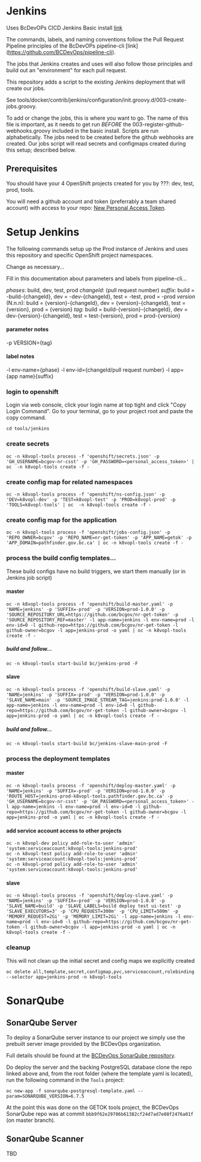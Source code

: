 # Jenkins

Uses BcDevOPs CICD Jenkins Basic install  [link](https://github.com/BCDevOps/openshift-components/tree/cvarjao-update-jenkins-basic/cicd/jenkins-basic)

The commands, labels, and naming conventions follow the Pull Request Pipeline principles of the BcDevOPs pipeline-cli [link] (https://github.com/BCDevOps/pipeline-cli).

The jobs that Jenkins creates and uses will also follow those principles and build out an "environment" for each pull request.

This repository adds a script to the existing Jenkins deployment that will create our jobs.

See tools/docker/contrib/jenkins/configuration/init.groovy.d/003-create-jobs.groovy.

To add or change the jobs, this is where you want to go.  The name of this file is important, as it needs to get run *BEFORE* the 003-register-github-webhooks.groovy included in the basic install.  Scripts are run alphabetically.  The jobs need to be created before the github webhooks are created.  Our jobs script will read secrets and configmaps created during this setup; described below.

## Prerequisites

You should have your 4 OpenShift projects created for you by ???: dev, test, prod, tools.

You will need a github account and token (preferrably a team shared account) with access to your repo: [New Personal Access Token](https://github.com/settings/tokens/new?scopes=repo,read:user,user:email,admin:repo_hook).

# Setup Jenkins

The following commands setup up the Prod instance of Jenkins and uses this repository and specific OpenShift project namespaces.

Change as necessary...

Fill in this documentation about parameters and labels from pipeline-cli...

*phases*: build, dev, test, prod
*changeId*: (pull request number)
*suffix*: build = -build-{changeId}, dev = -dev-{changeId}, test = -test, prod = -prod
*version* (N.n.n): build = {version}-{changeId}, dev = {version}-{changeId}, test = {version}, prod = {version}
*tag*: build = build-{version}-{changeId}, dev = dev-{version}-{changeId}, test = test-{version}, prod = prod-{version}

#### parameter notes
-p VERSION={tag}
#### label notes
-l env-name={phase}
-l env-id={changeId/pull request number}
-l app={app name}{suffix}

### login to openshift
Login via web console, click your login name at top tight and click "Copy Login Command".  Go to your terminal, go to your project root and paste the copy command.

```
cd tools/jenkins
```
### create secrets

```
oc -n k8vopl-tools process -f 'openshift/secrets.json' -p 'GH_USERNAME=bcgov-nr-csst' -p 'GH_PASSWORD=<personal_access_token>' | oc  -n k8vopl-tools create -f -
```

### create config map for related namespaces

```
oc -n k8vopl-tools process -f 'openshift/ns-config.json' -p 'DEV=k8vopl-dev' -p 'TEST=k8vopl-test' -p 'PROD=k8vopl-prod' -p 'TOOLS=k8vopl-tools' | oc  -n k8vopl-tools create -f -
```

### create config map for the application

```
oc -n k8vopl-tools process -f 'openshift/jobs-config.json' -p 'REPO_OWNER=bcgov' -p 'REPO_NAME=nr-get-token' -p 'APP_NAME=getok' -p 'APP_DOMAIN=pathfinder.gov.bc.ca' | oc -n k8vopl-tools create -f -
```


### process the build config templates...

These build configs have no build triggers, we start them manually (or in Jenkins job script)
#### master

```
oc -n k8vopl-tools process -f 'openshift/build-master.yaml' -p 'NAME=jenkins' -p 'SUFFIX=-prod' -p 'VERSION=prod-1.0.0' -p 'SOURCE_REPOSITORY_URL=https://github.com/bcgov/nr-get-token' -p 'SOURCE_REPOSITORY_REF=master' -l app-name=jenkins -l env-name=prod -l env-id=0 -l github-repo=https://github.com/bcgov/nr-get-token -l github-owner=bcgov -l app=jenkins-prod -o yaml | oc -n k8vopl-tools create -f -
```

##### build and follow...

```
oc -n k8vopl-tools start-build bc/jenkins-prod -F
```

#### slave

```
oc -n k8vopl-tools process -f 'openshift/build-slave.yaml' -p 'NAME=jenkins' -p 'SUFFIX=-prod' -p 'VERSION=prod-1.0.0' -p 'SLAVE_NAME=main' -p 'SOURCE_IMAGE_STREAM_TAG=jenkins:prod-1.0.0' -l app-name=jenkins -l env-name=prod -l env-id=0 -l github-repo=https://github.com/bcgov/nr-get-token -l github-owner=bcgov -l app=jenkins-prod -o yaml | oc -n k8vopl-tools create -f -
```

##### build and follow...

```
oc -n k8vopl-tools start-build bc/jenkins-slave-main-prod -F
```


### process the deployment templates

#### master

```
oc -n k8vopl-tools process -f 'openshift/deploy-master.yaml' -p 'NAME=jenkins' -p 'SUFFIX=-prod' -p 'VERSION=prod-1.0.0' -p 'ROUTE_HOST=jenkins-prod-k8vopl-tools.pathfinder.gov.bc.ca' -p 'GH_USERNAME=bcgov-nr-csst' -p 'GH_PASSWORD=<personal_access_token>' -l app-name=jenkins -l env-name=prod -l env-id=0 -l github-repo=https://github.com/bcgov/nr-get-token -l github-owner=bcgov -l app=jenkins-prod -o yaml | oc -n k8vopl-tools create -f -

```

#### add service account access to other projects

```
oc -n k8vopl-dev policy add-role-to-user 'admin' 'system:serviceaccount:k8vopl-tools:jenkins-prod'
oc -n k8vopl-test policy add-role-to-user 'admin' 'system:serviceaccount:k8vopl-tools:jenkins-prod'
oc -n k8vopl-prod policy add-role-to-user 'admin' 'system:serviceaccount:k8vopl-tools:jenkins-prod'
```

#### slave

```
oc -n k8vopl-tools process -f 'openshift/deploy-slave.yaml' -p 'NAME=jenkins' -p 'SUFFIX=-prod' -p 'VERSION=prod-1.0.0' -p 'SLAVE_NAME=build' -p 'SLAVE_LABELS=build deploy test ui-test' -p 'SLAVE_EXECUTORS=3' -p 'CPU_REQUEST=300m' -p 'CPU_LIMIT=500m' -p 'MEMORY_REQUEST=2Gi' -p 'MEMORY_LIMIT=2Gi' -l app-name=jenkins -l env-name=prod -l env-id=0 -l github-repo=https://github.com/bcgov/nr-get-token -l github-owner=bcgov -l app=jenkins-prod -o yaml | oc -n k8vopl-tools create -f -
```

### cleanup
This will not clean up the initial secret and config maps we explicitly created

```
oc delete all,template,secret,configmap,pvc,serviceaccount,rolebinding --selector app=jenkins-prod -n k8vopl-tools
```

# SonarQube

## SonarQube Server
To deploy a SonarQube server instance to our project we simply use the prebuilt server image provided by the BCDevOps organization.

Full details should be found at the [BCDevOps SonarQube repository](https://github.com/BCDevOps/sonarqube).

Do deploy the server and the backing PostgreSQL database clone the repo linked above and, from the root folder (where the template yaml is located), run the following command in the `Tools` project:

    oc new-app -f sonarqube-postgresql-template.yaml --param=SONARQUBE_VERSION=6.7.5

At the point this was done on the GETOK tools project, the BCDevOps SonarQube repo was at commit `bbb9f62e29706b61382cf24d7ad7e08f2476a01f` (on master branch).

## SonarQube Scanner
TBD
